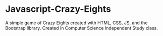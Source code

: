 # Javascript-Crazy-Eights
A simple game of Crazy Eights created with HTML, CSS, JS, and the Bootstrap library. Created in Computer Science Independent Study class.
